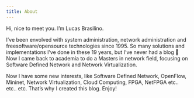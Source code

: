 ```yaml
---
title: About
---
```

Hi, nice to meet you. I’m Lucas Brasilino.

I’ve been envolved with system administration, network administration and freesoftware/opensource technologies since 1995. So many solutions and implementations I’ve done in these 19 years, but I’ve never had a blog 🙂 Now I came back to academia to do a Masters in network field, focusing on Software Defined Network and Network Virtualization.

Now I have some new interests, like Software Defined Network, OpenFlow, Mininet, Network Virtualization, Cloud Computing, FPGA, NetFPGA etc.. etc.. etc. That’s why I created this blog. Enjoy!
